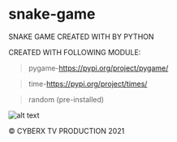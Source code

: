 # snake-game
SNAKE GAME CREATED WITH  BY PYTHON

CREATED WITH FOLLOWING MODULE:

> pygame-https://pypi.org/project/pygame/

> time-https://pypi.org/project/times/

> random (pre-installed)

![alt text](https://drive.google.com/drive/u/0/folders/1mBTnpU5cVCgvTVy3JrycHzgds931OX-i)

© CYBERX TV PRODUCTION 2021
